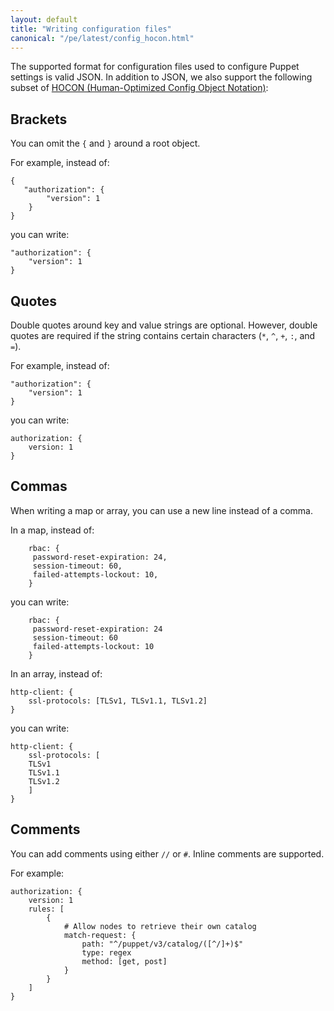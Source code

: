 ```yaml
---
layout: default
title: "Writing configuration files"
canonical: "/pe/latest/config_hocon.html"
---
```


The supported format for configuration files used to configure Puppet settings is valid JSON. In addition to JSON, we also support the following subset of [HOCON (Human-Optimized Config Object Notation)](https://github.com/typesafehub/config#using-hocon-the-json-superset): 

## Brackets 

You can omit the `{` and `}` around a root object.

For example, instead of:

~~~
{
   "authorization": {
    	"version": 1
    }
}
~~~

you can write:

~~~ 
"authorization": {
    "version": 1
}
~~~

## Quotes

Double quotes around key and value strings are optional. However, double quotes are required if the string contains certain characters (`*`, `^`, `+`, `:`, and `=`).

For example, instead of:

~~~ 
"authorization": {
    "version": 1
}
~~~

you can write:

~~~ 
authorization: {
    version: 1
}
~~~
 
## Commas 

When writing a map or array, you can use a new line instead of a comma.

In a map, instead of:

~~~
    rbac: {
     password-reset-expiration: 24,
     session-timeout: 60,
     failed-attempts-lockout: 10,
    }
~~~

you can write:

~~~
    rbac: {
     password-reset-expiration: 24
     session-timeout: 60
     failed-attempts-lockout: 10
    }
~~~

In an array, instead of:

~~~
http-client: {
    ssl-protocols: [TLSv1, TLSv1.1, TLSv1.2]
}
~~~ 

you can write:

~~~
http-client: {
    ssl-protocols: [
    TLSv1
    TLSv1.1
    TLSv1.2
    ]   
}
~~~ 
 
## Comments

You can add comments using either `//` or `#`. Inline comments are supported.

For example:

~~~
authorization: {
    version: 1
    rules: [
        {
            # Allow nodes to retrieve their own catalog
            match-request: {
                path: "^/puppet/v3/catalog/([^/]+)$"
                type: regex
                method: [get, post]
            }
        }
    ]
}
~~~





